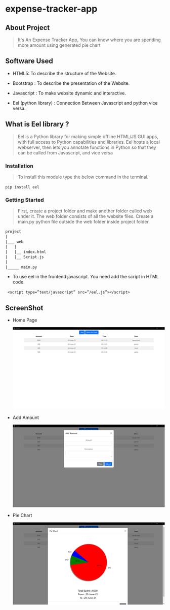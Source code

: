 # expense-tracker-app


## About Project

> It's An Expense Tracker App, You can know where you are spending more amount using generated pie chart




## Software Used

- HTML5: To describe the structure of the Website.

- Bootstrap : To describe the presentation of the Website.

- Javascript : To make website dynamic and interactive.

- Eel (python library) : Connection Between Javascript and python vice versa.


## What is Eel library ?

> Eel is a Python library for making simple offline HTML/JS GUI apps, with full access to Python capabilities and libraries. Eel hosts a local webserver, then lets you annotate functions in Python so that they can be called from Javascript, and vice versa


### Installation

> To install this module type the below command in the terminal.

` pip install eel `


### Getting Started
> First, create a project folder and make another folder called web under it. The web folder consists of all the website files. Create a main.py python file outside the web folder inside project folder.

```
project
|
|___ web
|   |
|   |__ index.html
|   |__ Script.js
|
|_____ main.py

```
- To use eel in the frontend javascript. You need add the script in HTML code.

` <script type=”text/javascript” src=”/eel.js”></script>`




## ScreenShot

- Home Page

    ![home_page](web/img/index.jpg)

- Add Amount

    ![home_page](web/img/Add.jpg)

- Pie Chart

    ![home_page](web/img/piechart.jpg)
